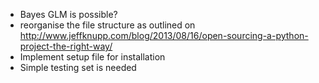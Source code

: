 - Bayes GLM is possible?
- reorganise the file structure as outlined on http://www.jeffknupp.com/blog/2013/08/16/open-sourcing-a-python-project-the-right-way/
- Implement setup file for installation
- Simple testing set is needed
